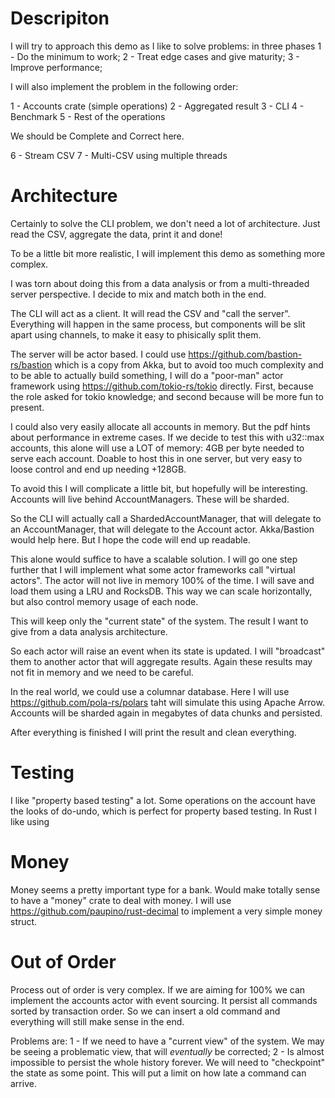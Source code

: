 
# Descripiton

I will try to approach this demo as I like to solve problems: in three phases
1 - Do the minimum to work;
2 - Treat edge cases and give maturity;
3 - Improve performance;

I will also implement the problem in the following order:

1 - Accounts crate (simple operations)
2 - Aggregated result
3 - CLI
4 - Benchmark
5 - Rest of the operations

We should be Complete and Correct here.

6 - Stream CSV
7 - Multi-CSV using multiple threads

# Architecture

Certainly to solve the CLI problem, we don't need a lot of architecture. Just read the CSV, aggregate the data, print it and done! 

To be a little bit more realistic, I will implement this demo as something more complex.

I was torn about doing this from a data analysis or from a multi-threaded server perspective. I decide to mix and match both in the end.

The CLI will act as a client. It will read the CSV and "call the server". Everything will happen in the same process, but components will be slit apart using channels, to make it easy to phisically split them.

The server will be actor based. I could use https://github.com/bastion-rs/bastion which is a copy from Akka, but to avoid too
much complexity and to be able to actually build something, I will do a "poor-man" actor framework using https://github.com/tokio-rs/tokio
directly. First, because the role asked for tokio knowledge; and second because will be more fun to present.

I could also very easily allocate all accounts in memory. But the pdf hints about performance in extreme cases. If we decide to test this with u32::max accounts, this alone will use a LOT of memory: 4GB per byte needed to serve each account. Doable to host this in one server, but very easy to loose control and end up needing +128GB.

To avoid this I will complicate a little bit, but hopefully will be interesting. Accounts will live behind AccountManagers. These will be sharded.

So the CLI will actually call a ShardedAccountManager, that will delegate to an AccountManager, that will delegate to the Account actor. Akka/Bastion would help here. But I hope the code will end up readable.

This alone would suffice to have a scalable solution. I will go one step further that I will implement what some actor frameworks call "virtual actors". The actor will not live in memory 100% of the time. I will save and load them using a LRU and RocksDB. This way we can scale horizontally, but also control memory usage of each node.

This will keep only the "current state" of the system. The result I want to give from a data analysis architecture.

So each actor will raise an event when its state is updated. I will "broadcast" them to another actor that will aggregate results. Again these results may not fit in memory and we need to be careful.

In the real world, we could use a columnar database. Here I will use https://github.com/pola-rs/polars taht will simulate this using Apache Arrow. Accounts will be sharded again in megabytes of data chunks and persisted.

After everything is finished I will print the result and clean everything.

# Testing

I like "property based testing" a lot. Some operations on the account have the looks of do-undo, which is perfect for property based testing.
In Rust I like using 

# Money

Money seems a pretty important type for a bank. Would make totally sense to have a "money" crate to deal with money. I will use https://github.com/paupino/rust-decimal to implement a very simple money struct.

# Out of Order

Process out of order is very complex. If we are aiming for 100% we can implement the accounts actor with event sourcing. It persist all commands sorted by transaction order. So we can insert a old command and everything will still make sense in the end.

Problems are:
1 - If we need to have a "current view" of the system. We may be seeing a problematic view, that will *eventually* be corrected;
2 - Is almost impossible to persist the whole history forever. We will need to "checkpoint" the state as some point. This will put a limit on how late a command can arrive.